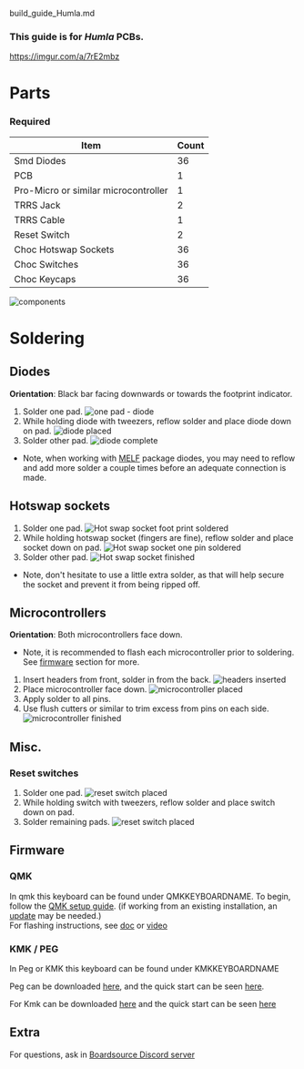 build_guide_Humla.md

### This guide is for *Humla* PCBs.
https://imgur.com/a/7rE2mbz
# Parts
### Required 
| Item | Count |
|------|-------|
| Smd Diodes | 36 |
| PCB | 1 |
| Pro-Micro or similar microcontroller | 1 |
| TRRS Jack | 2 | 
| TRRS Cable | 1 | 
| Reset Switch | 2 | 
| Choc Hotswap Sockets | 36 | 
| Choc Switches | 36 | 
| Choc Keycaps | 36 |



![components](https://imgur.com/jT8HUQ3.jpg)

# Soldering
## Diodes
**Orientation**: Black bar facing downwards or towards the footprint indicator.
1. Solder one pad.
![one pad - diode](https://imgur.com/4xkhNLN.jpg)
2. While holding diode with tweezers, reflow solder and place diode down on pad.
![diode placed](https://imgur.com/ebNhsk3.jpg)
3. Solder other pad.
![diode complete](https://imgur.com/xgMnV9D.jpg)
- Note, when working with [MELF](https://en.wikipedia.org/wiki/Metal_electrode_leadless_face) package diodes,
you may need to reflow and add more solder a couple times before an adequate connection is made.



## Hotswap sockets
1. Solder one pad.
![Hot swap socket foot print soldered](https://imgur.com/Vzn1JnV.jpg)
2. While holding hotswap socket (fingers are fine), reflow solder and place socket down on pad.
![Hot swap socket one pin soldered](https://imgur.com/NWXUwe0.jpg)
3. Solder other pad.
![Hot swap socket finished](https://imgur.com/4jkgbsp.jpg)
- Note, don't hesitate to use a little extra solder, as that will help secure the socket and prevent it from being ripped off.

## Microcontrollers
**Orientation**: Both microcontrollers face down.
- Note, it is recommended to flash each microcontroller prior to soldering. See [firmware](#firmware) section for more.
1. Insert headers from front, solder in from the back.
![headers inserted](https://imgur.com/RvOAjJe.jpg)
2. Place microcontroller face down. 
![microcontroller placed](https://imgur.com/0NZEMJe.jpg)
3. Apply solder to all pins.
4. Use flush cutters or similar to trim excess from pins on each side.
![microcontroller finished](https://imgur.com/Nuecurb.jpg)



## Misc.

### Reset switches
1. Solder one pad.
![reset switch placed](https://imgur.com/HfQZimm.jpg)
2. While holding switch with tweezers, reflow solder and place switch down on pad.
3. Solder remaining pads.
![reset switch placed](https://imgur.com/CUYsUdS.jpg)



## Firmware

### QMK
In qmk this keyboard can be found under QMKKEYBOARDNAME.
To begin, follow the [QMK setup guide](https://docs.qmk.fm/#/newbs_getting_started). (if working from an existing installation, an [update](https://docs.qmk.fm/#/newbs_git_using_your_master_branch?id=updating-your-master-branch) may be needed.) \
For flashing instructions, see [doc](https://docs.qmk.fm/#/newbs_flashing) or [video](https://www.youtube.com/watch?v=fuBJbdCFF0Q)

### KMK / PEG
In Peg or KMK this keyboard can be found under KMKKEYBOARDNAME

Peg can be downloaded [here](https://peg.software/), and the quick start can be seen [here](https://peg.software/docs/Peg_Client/#quick-start-and-testing).

For Kmk can be downloaded [here](https://github.com/KMKfw/kmk_firmware) and the quick start can be seen [here](http://kmkfw.io/docs/Getting_Started#tldr-quick-start-guide)



## Extra
For questions, ask in [Boardsource Discord server](https://discord.gg/5qpqbgaTYz)